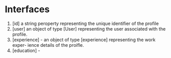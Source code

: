 # Interfaces

1. [id] a string peroperty representing the unique identifier of the profile
2. [user] an object of type [User] representing the user associated with the 
   profile.
3. [experience] - an object of type [experience] representing the work exper-
   ience details of the proifle.
4. [education] - 
